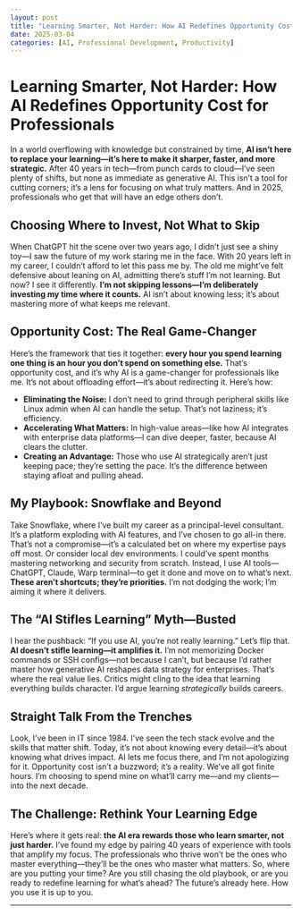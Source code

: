 ```yaml
---
layout: post
title: "Learning Smarter, Not Harder: How AI Redefines Opportunity Cost for Professionals"
date: 2025-03-04
categories: [AI, Professional Development, Productivity]
---
```


# Learning Smarter, Not Harder: How AI Redefines Opportunity Cost for Professionals

In a world overflowing with knowledge but constrained by time, **AI isn’t here to replace your learning—it’s here to make it sharper, faster, and more strategic.** After 40 years in tech—from punch cards to cloud—I’ve seen plenty of shifts, but none as immediate as generative AI. This isn’t a tool for cutting corners; it’s a lens for focusing on what truly matters. And in 2025, professionals who get that will have an edge others don’t.

## Choosing Where to Invest, Not What to Skip

When ChatGPT hit the scene over two years ago, I didn’t just see a shiny toy—I saw the future of my work staring me in the face. With 20 years left in my career, I couldn’t afford to let this pass me by. The old me might’ve felt defensive about leaning on AI, admitting there’s stuff I’m not learning. But now? I see it differently. **I’m not skipping lessons—I’m deliberately investing my time where it counts.** AI isn’t about knowing less; it’s about mastering more of what keeps me relevant.

## Opportunity Cost: The Real Game-Changer

Here’s the framework that ties it together: **every hour you spend learning one thing is an hour you don’t spend on something else.** That’s opportunity cost, and it’s why AI is a game-changer for professionals like me. It’s not about offloading effort—it’s about redirecting it. Here’s how:

- **Eliminating the Noise:** I don’t need to grind through peripheral skills like Linux admin when AI can handle the setup. That’s not laziness; it’s efficiency.
- **Accelerating What Matters:** In high-value areas—like how AI integrates with enterprise data platforms—I can dive deeper, faster, because AI clears the clutter.
- **Creating an Advantage:** Those who use AI strategically aren’t just keeping pace; they’re setting the pace. It’s the difference between staying afloat and pulling ahead.

## My Playbook: Snowflake and Beyond

Take Snowflake, where I’ve built my career as a principal-level consultant. It’s a platform exploding with AI features, and I’ve chosen to go all-in there. That’s not a compromise—it’s a calculated bet on where my expertise pays off most. Or consider local dev environments. I could’ve spent months mastering networking and security from scratch. Instead, I use AI tools—ChatGPT, Claude, Warp terminal—to get it done and move on to what’s next. **These aren’t shortcuts; they’re priorities.** I’m not dodging the work; I’m aiming it where it delivers.

## The “AI Stifles Learning” Myth—Busted

I hear the pushback: “If you use AI, you’re not really learning.” Let’s flip that. **AI doesn’t stifle learning—it amplifies it.** I’m not memorizing Docker commands or SSH configs—not because I can’t, but because I’d rather master how generative AI reshapes data strategy for enterprises. That’s where the real value lies. Critics might cling to the idea that learning everything builds character. I’d argue learning *strategically* builds careers.

## Straight Talk From the Trenches

Look, I’ve been in IT since 1984. I’ve seen the tech stack evolve and the skills that matter shift. Today, it’s not about knowing every detail—it’s about knowing what drives impact. AI lets me focus there, and I’m not apologizing for it. Opportunity cost isn’t a buzzword; it’s a reality. We’ve all got finite hours. I’m choosing to spend mine on what’ll carry me—and my clients—into the next decade.

## The Challenge: Rethink Your Learning Edge

Here’s where it gets real: **the AI era rewards those who learn smarter, not just harder.** I’ve found my edge by pairing 40 years of experience with tools that amplify my focus. The professionals who thrive won’t be the ones who master everything—they’ll be the ones who master what matters. So, where are you putting your time? Are you still chasing the old playbook, or are you ready to redefine learning for what’s ahead? The future’s already here. How you use it is up to you.

---